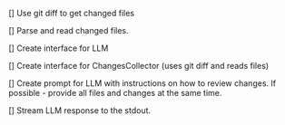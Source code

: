 [] Use git diff to get changed files

[] Parse and read changed files.

[] Create interface for LLM

[] Create interface for ChangesCollector (uses git diff and reads files)

[] Create prompt for LLM with instructions on how to review changes. If possible - provide all files and changes at the same time.

[] Stream LLM response to the stdout.
